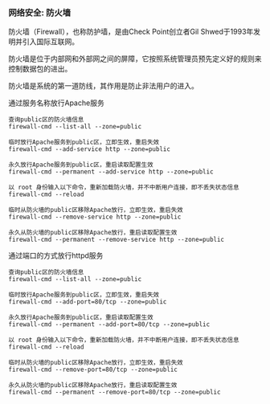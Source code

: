 ### 网络安全: 防火墙 ###
防火墙（Firewall），也称防护墙，是由Check Point创立者Gil Shwed于1993年发明并引入国际互联网。

防火墙是位于内部网和外部网之间的屏障，它按照系统管理员预先定义好的规则来控制数据包的进出。

防火墙是系统的第一道防线，其作用是防止非法用户的进入。


通过服务名称放行Apache服务

	查询public区的防火墙信息
	firewall-cmd --list-all --zone=public

	临时放行Apache服务到public区，立即生效，重启失效
	firewall-cmd --add-service http --zone=public
	
	永久放行Apache服务到public区，重启读取配置生效
	firewall-cmd --permanent --add-service http --zone=public
	
	以 root 身份输入以下命令，重新加载防火墙，并不中断用户连接，即不丢失状态信息
	firewall-cmd --reload

	临时从防火墙的public区移除Apache放行，立即生效，重启失效
	firewall-cmd --remove-service http --zone=public
	
	永久从防火墙的public区移除Apache放行，重启读取配置生效
	firewall-cmd --permanent --remove-service http --zone=public

通过端口的方式放行httpd服务

	查询public区的防火墙信息
	firewall-cmd --list-all --zone=public

	临时放行Apache服务到public区，立即生效，重启失效
	firewall-cmd --add-port=80/tcp --zone=public

	永久放行Apache服务到public区，重启读取配置生效
	firewall-cmd --permanent --add-port=80/tcp --zone=public

	以 root 身份输入以下命令，重新加载防火墙，并不中断用户连接，即不丢失状态信息
	firewall-cmd --reload

	临时从防火墙的public区移除Apache放行，立即生效，重启失效
	firewall-cmd --remove-port=80/tcp --zone=public
	
	永久从防火墙的public区移除Apache放行，重启读取配置生效
	firewall-cmd --permanent --remove-port=80/tcp --zone=public